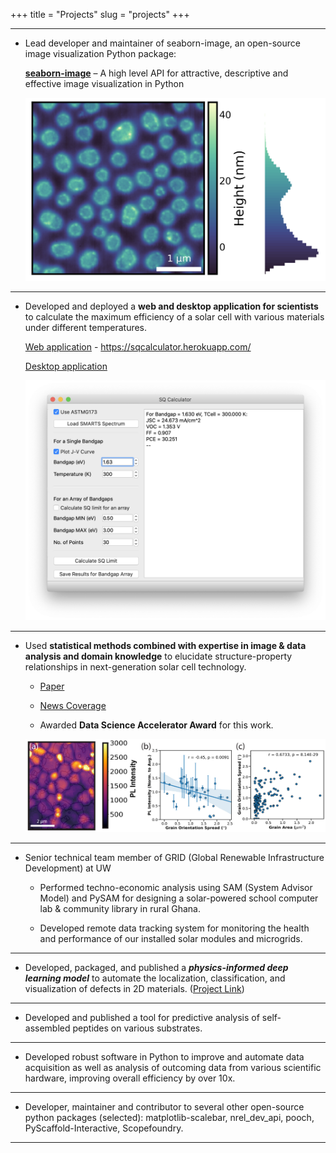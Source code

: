 +++
title = "Projects"
slug = "projects"
+++

---
- Lead developer and maintainer of seaborn-image, an open-source image visualization Python package: 
    
    **[seaborn-image](https://github.com/SarthakJariwala/seaborn-image)** – A high level API for attractive, descriptive and effective image visualization in Python

    ![imagehist-demo](/images/imghist_demo.png)
---

- Developed and deployed a **web and desktop application for scientists** to calculate the maximum efficiency of a solar cell with various materials under different temperatures.
    
    [Web application](https://sqcalculator.herokuapp.com/) - https://sqcalculator.herokuapp.com/

    [Desktop application](https://github.com/SarthakJariwala/Shockley-Queisser-Calculator)

    ![sq-desktop](/images/SQ_Calculator_UI.png)
---

- Used **statistical methods combined with expertise in image & data analysis and domain knowledge** to elucidate structure-property relationships in next-generation solar cell technology.

    - [Paper](https://doi.org/10.1016/j.joule.2019.09.001)

    - [News Coverage](https://www.washington.edu/news/2019/10/31/map-strain-solar-cells/)

    - Awarded **Data Science Accelerator Award** for this work.

    ![joule paper fig](/images/joule-paper-fig4.png)
---

- Senior technical team member of GRID (Global Renewable Infrastructure Development) at UW

    - Performed techno-economic analysis using SAM (System Advisor Model) and PySAM for designing a solar-powered school computer lab & community library in rural Ghana.

    - Developed remote data tracking system for monitoring the health and performance of our installed solar modules and microgrids.
---

- Developed, packaged, and published a _**physics-informed deep learning model**_ to automate the localization, classification, and visualization of defects in 2D materials. ([Project Link](https://github.com/yiwen26/DLSSTRP))
---

- Developed and published a tool for predictive analysis of self-assembled peptides on various substrates.
---

- Developed robust software in Python to improve and automate data acquisition as well as analysis of outcoming data from various scientific hardware, improving overall efficiency by over 10x.
---

- Developer, maintainer and contributor to several other open-source python packages (selected): matplotlib-scalebar, nrel_dev_api, pooch, PyScaffold-Interactive, Scopefoundry.
---